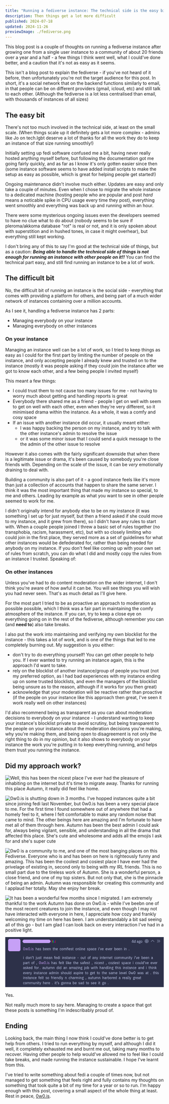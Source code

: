 ```yaml
---
title: "Running a fediverse instance: The technical side is the easy bit"
description: Then things get a lot more difficult
published: 2024-07-18
updated: 2024-11-26
previewImage: ./fediverse.png
---
```


This blog post is a couple of thoughts on running a fediverse instance after growing one from a single user instance to a community of about 20 friends over a year and a half - a few things I think went well, what I could've done better, and a caution that it's not as easy as it seems.

This isn't a blog post to explain the fediverse - if you've not heard of it before, then unfortunately you're not the target audience for this post. In short, it's a social network that on the backend functions similarly to email, in that people can be on different providers (gmail, icloud, etc) and still talk to each other. (Although the fediverse is a lot less centralised than email, with thousands of instances of all sizes)

## The easy bit

There's not too much involved in the technical side, at least on the small scale. (When things scale up it definitely gets a lot more complex - admins like Jo on tech.lgbt deserve a lot of thanks for all the work they do to keep an instance of that size running smoothly!)

Initially setting up fedi software confused me a bit, having never really hosted anything myself before, but following the documentation got me going fairly quickly, and as far as I know it's only gotten easier since then (some instance software seems to have added install scripts to make the setup as easy as possible, which is great for helping people get started!)

Ongoing maintenance didn't involve much either. Updates are easy and only take a couple of minutes. Even when I chose to migrate the whole instance to a dedicated machine (hosting people who are popular and post *hard* means a noticable spike in CPU usage every time they post), everything went smoothly and everything was back up and running within an hour.

There were some mysterious ongoing issues even the developers seemed to have no clue what to do about (nobody seems to be sure if pleroma/akkoma database "rot" is real or not, and it is only spoken about with superstition and in hushed tones, in case it might overhear), but everything still kept working.

I don't bring any of this to say I'm good at the technical side of things, but as a caution: **_Being able to handle the technical side of things is not enough for running an instance with other people on it!!_** You can find the technical part easy, and still find running an instance to be a lot of work.

## The difficult bit

No, the difficult bit of running an instance is the social side - everything that comes with providing a platform for others, and being part of a much wider network of instances containing over a million accounts.

As I see it, handling a fediverse instance has 2 parts:

- Managing everybody on your instance
- Managing everybody on other instances

### On your instance

Managing an instance well can be a lot of work, so I tried to keep things as easy as I could for the first part by limiting the number of people on the instance, and only accepting people I already knew and trusted on to the instance (mostly it was people asking if they could join the instance after we got to know each other, and a few being people I invited myself)

This meant a few things:

- I could trust them to not cause too many issues for me - not having to worry much about getting and handling reports is great
- Everybody there shared me as a friend - people I get on well with seem to get on well with each other, even when they're very different, so it minimised drama within the instance. As a whole, it was a comfy and cosy space
- If an issue with another instance did occur, it usually meant either:
  - I was happy backing the person on my instance, and try to talk with the other instance's admin to resolve the issue
  - or it was some minor issue that I could send a quick message to the the admin of the other issue to resolve

However it also comes with the fairly significant downside that when there is a legitimate issue or drama, it's been caused by somebody you're close friends with. Depending on the scale of the issue, it can be *very* emotionally draining to deal with.

Building a community is also part of it - a good instance feels like it's more than just a collection of accounts that happen to share the same server. I think it was the most important thing that made my instance so special, to me and others. Leading by example as what you want to see in other people seemed to work for me.

I didn't originally intend for anybody else to be on my instance (it was something I set up for just myself, but then a friend asked if she could move to my instance, and it grew from there), so I didn't have any rules to start with. When a couple people joined I threw a basic set of rules together (no transphobia, racism, harassment, etc), but with so closely limiting who could join in the first place, they served more as a set of guidelines for what other instances would be defederated for, rather than being needed for anybody on my instance. If you don't feel like coming up with your own set of rules from scratch, you can do what I did and mostly copy the rules from an instance I trusted. Speaking of:

### On other instances

Unless you've had to do content moderation on the wider internet, I don't think you're aware of how awful it can be. You will see things you will wish you had never seen. That's as much detail as I'll give here.

For the most part I tried to be as proactive an approach to moderation as possible possible, which I think was a fair part in maintaining the comfy atmosphere of the instance. If you can, try to keep a close eye on everything going on in the rest of the fediverse, although remember you can (and **need to**) also take breaks.

I also put the work into maintaining and verifying my own blocklist for the instance - this takes a lot of work, and is one of the things that led to me completely burning out. My suggestion is you either:

- don't try to do everything yourself! You can get other people to help you. If I ever wanted to try running an instance again, this is the approach I'd want to take.
- rely on the blocklist of another instance/group of people you trust (not my preferred option, as I had bad experiences with my instance ending up on some trusted blocklists, and even the managers of the blocklist being unsure as to the reason, although if it works for you then great)
- acknowledge that your moderation will be reactive rather than proactive (if the people on your instance like this approach then great, I've seen it work really well on other instances)

I'd also recommend being as transparent as you can about moderation decisions to everybody on your instance - I understand wanting to keep your instance's blocklist private to avoid scrutiny, but being transparent to the people on your instance about the moderation decisions you're making, why you're making them, and being open to disagreement is not only the right thing to do in my opinion, but it also shows to everybody on your instance the work you're putting in to keep everything running, and helps them trust you running the instance.

## Did my approach work?

![Well, this has been the nicest place I've ever had the pleasure of inhabiting on the internet but it's time to migrate away. Thanks for running this place Autumn, it really did feel like home.](./positive-1.png)

![0w0.is is shutting down in 3 months. I've hopped instances quite a bit since joining fedi last November, but 0w0.is has been a very special place to me. For the first time I found somewhere out of anywhere that had a homely feel to it, where I felt comfortable to make any random noise that came to mind. The other beings here are amazing and I'm fortunate to have met all of them through here. Autumn has been the best admin I could ask for, always being vigilant, sensible, and understanding in all the drama that affected this place. She's cute and wholesome and adds all the emojis I ask for and she's super cute](./positive-2.png)

![0w0 is a community to me, and one of the most banging places on this Fediverse. Everyone who is and has been on here is righteously funny and amazing. This has been the coolest and cosiest place I have ever had the privelage of existing in, second only to being with my IRL friends. This is no small part due to the tireless work of Autumn. She is a wonderful person, a close friend, and one of my top sisters. But not only that, she is the pinnacle of being an admin. Autumn was responsible for creating this community and I applaud her totally. May she enjoy her break.](./positive-3.png)

![It has been a wonderful few months since I migrated. I am extremely thankful to the work Autumn has done on 0w0.is - while I've beebn one of the most recent creatures to join the instance, and even though I may not have interacted with everyone in here, I appreciate how cozy and frankly welcoming my time on here has been. I am understandably a bit sad seeing all of this go - but I am glad I can look back on every interaction I've had in a positive light.](./positive-4.png)

![0w0.is has been the comfiest online space I've ever been in. I dont just mean fedi instance - out of any internet community I've been a part of, 0w0.is has felt like the safest, nicest, coziest space I could've ever asked for. Autumn did an amazing job with handling this instance and I think every instance admin should aspire to get to the same level 0w0 was at. This instance felt so friendly and charming, Autumn harbored a really great community here. It's gonna be sad to see it go.](./positive-5.png)

Yes.

Not really much more to say here. Managing to create a space that got these posts is something I'm indescribably proud of.

## Ending

Looking back, the main thing I now think I could've done better is to get help from others. I tried to run everything by myself, and although I did it well, it completely exhausted me and burnt me out, taking many months to recover. Having other people to help would've allowed me to feel like I could take breaks, and made running the instance sustainable. I hope I've learnt from this.

I've tried to write something about fedi a couple of times now, but not managed to get something that feels right and fully contains my thoughts on something that took quite a bit of my time for a year or so to run. I'm happy enough with this post, covering a small aspect of the whole thing at least. Rest in peace, [0w0.is](https://0w0.is/).
